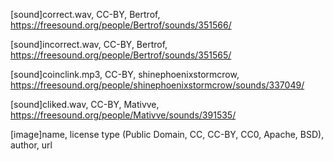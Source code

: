 
[sound]correct.wav, CC-BY, Bertrof, https://freesound.org/people/Bertrof/sounds/351566/

[sound]incorrect.wav, CC-BY, Bertrof, https://freesound.org/people/Bertrof/sounds/351565/

[sound]coinclink.mp3, CC-BY, shinephoenixstormcrow, https://freesound.org/people/shinephoenixstormcrow/sounds/337049/

[sound]cliked.wav, CC-BY, Mativve, https://freesound.org/people/Mativve/sounds/391535/

[image]name, license type (Public Domain, CC, CC-BY, CC0, Apache, BSD), author, url
